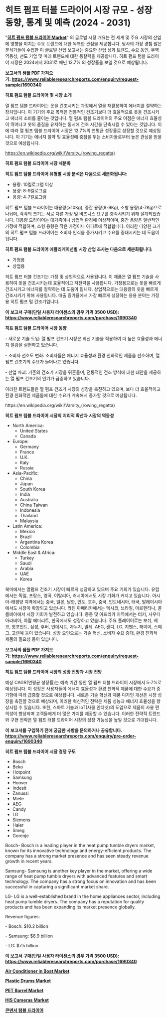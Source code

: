 <p><h1>히트 펌프 터블 드라이어 시장 규모 - 성장 동향, 통계 및 예측 (2024 - 2031)</h1></p><p>"<strong><a href="https://www.reliableresearchreports.com/heat-pump-tumble-dryers-r1690340">히트 펌프 텀블 드라이어 Market</a></strong>" 의 글로벌 시장 개요는 전 세계 및 주요 시장의 산업에 영향을 미치는 주요 트렌드에 대한 독특한 관점을 제공합니다. 당사의 가장 경험 많은 분석가들이 수집한 이 글로벌 산업 보고서는 중요한 산업 성과 트렌드, 수요 동인, 무역 역동성, 선도 기업 및 미래 트렌드에 대한 통찰력을 제공합니다. 히트 펌프 텀블 드라이어 시장은 2024에서 2031로 매년 12.7% 의 성장률을 보일 것으로 예상됩니다.</p>
<p><strong>보고서의 샘플 PDF 가져오기:&nbsp;<a href="https://www.reliableresearchreports.com/enquiry/request-sample/1690340">https://www.reliableresearchreports.com/enquiry/request-sample/1690340</a></strong></p>
<p><strong>히트 펌프 텀블 드라이어 및 시장 소개</strong></p>
<p><p>열 펌프 탬블 드라이어는 옷을 건조시키는 과정에서 열을 재활용하여 에너지를 절약하는 장치입니다. 이 기기의 주요 목적은 전통적인 건조기보다 더 효율적으로 옷을 건조시키고 에너지 소비를 줄이는 것입니다. 열 펌프 탬블 드라이어의 주요 이점은 에너지 효율성이 뛰어나고 옷의 품질을 유지하는 동시에 건조 시간을 단축시킬 수 있다는 것입니다. 이에 따라 열 펌프 탬블 드라이어 시장은 12.7%의 연평균 성장률로 성장할 것으로 예상됩니다. 이 기기는 에너지 절약 및 효율성에 중점을 두는 소비자들로부터 높은 관심을 받을 것으로 예상됩니다.</p></p>
<p><a href="https://en.wikipedia.org/wiki/Varsity_(rowing_regatta)">https://en.wikipedia.org/wiki/Varsity_(rowing_regatta)</a></p>
<p><strong>히트 펌프 텀블 드라이어 시장 세분화</strong></p>
<p><strong>히트 펌프 텀블 드라이어 유형별 시장 분석은 다음으로 세분화됩니다:</strong></p>
<p><ul><li>용량: 10킬로그램 이상</li><li>용량: 8-9킬로그램</li><li>용량: 4-7킬로그램</li></ul></p>
<p><p>히트 펌프 텀블 드라이어는 대용량(≥10Kg), 중간 용량(8-9Kg), 소형 용량(4-7Kg)으로 나뉘며, 각각의 크기는 서로 다른 가정 및 비즈니스 요구를 충족시키기 위해 설계되었습니다. 대용량 드라이어는 대가족이나 상업적 환경에 이상적이며, 중간 용량은 일반적인 가정에 적합하며, 소형 용량은 작은 가정이나 아파트에 적합합니다. 이러한 다양한 크기의 히트 펌프 텀블 드라이어는 소비자 인식을 증가시키고 수요를 증대시키는 데 도움이 됩니다.</p></p>
<p><strong>히트 펌프 텀블 드라이어 애플리케이션별 시장 산업 조사는 다음으로 세분화됩니다:</strong></p>
<p><ul><li>가정용</li><li>상업용</li></ul></p>
<p><p>히트 펌프 터블 건조기는 가정 및 상업적으로 사용됩니다. 이 제품은 열 펌프 기술을 사용하여 옷을 건조시키는데 효율적이고 저전력을 사용합니다. 가정용으로는 옷을 빠르게 건조시키고 에너지를 절약하는 데 도움이 됩니다. 상업적으로는 대용량의 옷을 빠르게 건조시키기 위해 사용됩니다. 매출 증가율에서 가장 빠르게 성장하는 응용 분야는 가정용 히트 펌프 털 건조기입니다.</p></p>
<p><strong>이 보고서 구매(단일 사용자 라이센스의 경우 가격 3500 USD): <a href="https://www.reliableresearchreports.com/purchase/1690340">https://www.reliableresearchreports.com/purchase/1690340</a></strong></p>
<p><strong>히트 펌프 텀블 드라이어 시장 동향</strong></p>
<p><p>- 새로운 기술 도입: 열 펌프 건조기 시장은 최신 기술을 적용하여 더 높은 효율성과 에너지 절감을 실현하고 있습니다.</p><p>- 소비자 선호도 변화: 소비자들은 에너지 효율성과 환경 친화적인 제품을 선호하며, 열 펌프 건조기의 수요가 늘어나고 있습니다.</p><p>- 산업 파괴: 기존의 건조기 시장을 뒤흔들며, 전통적인 건조 방식에 대한 대안을 제공하는 열 펌프 건조기의 인기가 급증하고 있습니다.</p><p>이러한 트렌드들은 열 펌프 건조기 시장의 성장을 촉진하고 있으며, 보다 더 효율적이고 환경 친화적인 제품들에 대한 수요가 계속해서 증가할 것으로 예상됩니다.</p></p>
<p>https://en.wikipedia.org/wiki/Varsity_(rowing_regatta)</p>
<p><strong>히트 펌프 텀블 드라이어 시장의 지리적 확산과 시장의 역동성</strong></p>
<p><ul>
    <li>
        North America:
        <ul>
            <li>United States</li>
            <li>Canada</li>
        </ul>
    </li>
    <li>
        Europe:
        <ul>
            <li>Germany</li>
            <li>France</li>
            <li>U.K.</li>
            <li>Italy</li>
            <li>Russia</li>
        </ul>
    </li>
    <li>
        Asia-Pacific:
        <ul>
            <li>China</li>
            <li>Japan</li>
            <li>South Korea</li>
            <li>India</li>
            <li>Australia</li>
            <li>China Taiwan</li>
            <li>Indonesia</li>
            <li>Thailand</li>
            <li>Malaysia</li>
        </ul>
    </li>
    <li>
        Latin America:
        <ul>
            <li>Mexico</li>
            <li>Brazil</li>
            <li>Argentina Korea</li>
            <li>Colombia</li>
        </ul>
    </li>
    <li>
        Middle East & Africa:
        <ul>
            <li>Turkey</li>
            <li>Saudi</li>
            <li>Arabia</li>
            <li>UAE</li>
            <li>Korea</li>
        </ul>
    </li>
    </ul></p>
<p><p>북미에서는 열펌프 건조기 시장이 빠르게 성장하고 있으며 주요 기회가 있습니다. 유럽에서는 독일, 프랑스, 영국, 이탈리아, 러시아에서도 시장 기회가 커지고 있습니다. 아시아-태평양 지역에서는 중국, 일본, 남한, 인도, 호주, 중국, 인도네시아, 태국, 말레이시아에서도 시장이 확장되고 있습니다. 라틴 아메리카에서는 멕시코, 브라질, 아르헨티나, 콜롬비아에서 시장 기회가 발전하고 있습니다. 중동 및 아프리카 지역에서는 터키, 사우디 아라비아, 아랍 에미리트, 한국에서도 성장하고 있습니다. 주요 플레이어로는 보쉬, 베코, 핫포인트, 삼성, 후버, 인데시트, 자누지, 밀레, AEG, 캔디, LG, 지멘스, 해이어, 스메그, 고렌예 등이 있습니다. 성장 요인으로는 기술 혁신, 소비자 수요 증대, 환경 친화적 제품의 필요성 등이 있습니다.</p></p>
<p><strong>보고서의 샘플 PDF 가져오기:&nbsp;<a href="https://www.reliableresearchreports.com/enquiry/request-sample/1690340">https://www.reliableresearchreports.com/enquiry/request-sample/1690340</a></strong></p>
<p><strong>히트 펌프 텀블 드라이어 시장의 성장 전망과 시장 전망</strong></p>
<p><p>예상 CAGR(연평균 성장률)는 예측 기간 동안 열 펌프 터블 드라이어 시장에서 5-7%로 예상됩니다. 이 성장은 사용자들이 에너지 효율성과 환경 친화적 제품에 대한 수요가 증가함에 따라 급증할 것으로 예상됩니다. 새로운 기술 혁신과 제품 디자인 개선은 시장 성장을 촉진할 것으로 예상되며, 이러한 혁신적인 전략은 제품 성능과 에너지 효율성을 향상시킬 수 있습니다. 또한, 스마트 기술과 IoT(사물 인터넷)의 도입으로 제품의 사용 편의성이 향상되며 고객들에게 더 많은 가치를 제공할 수 있습니다. 이러한 전략적 트렌드와 구현 전략은 열 펌프 터블 드라이어 시장의 성장 가능성을 높일 것으로 기대됩니다.</p></p>
<p><strong>이 보고서를 구입하기 전에 궁금한 사항을 문의하거나 공유합니다. <a href="https://www.reliableresearchreports.com/enquiry/pre-order-enquiry/1690340">https://www.reliableresearchreports.com/enquiry/pre-order-enquiry/1690340</a></strong></p>
<p><strong>히트 펌프 텀블 드라이어 시장 경쟁 구도</strong></p>
<p><ul><li>Bosch</li><li>Beko</li><li>Hotpoint</li><li>Samsung</li><li>Hoover</li><li>Indesit</li><li>Zanussi</li><li>Miele</li><li>AEG</li><li>Candy</li><li>LG</li><li>Siemens</li><li>Haier</li><li>Smeg</li><li>Gorenje</li></ul></p>
<p><p>Bosch- Bosch is a leading player in the heat pump tumble dryers market, known for its innovative technology and energy-efficient products. The company has a strong market presence and has seen steady revenue growth in recent years.</p><p>Samsung- Samsung is another key player in the market, offering a wide range of heat pump tumble dryers with advanced features and smart technology. The company has a strong focus on innovation and has been successful in capturing a significant market share.</p><p>LG- LG is a well-established brand in the home appliances sector, including heat pump tumble dryers. The company has a reputation for quality products and has been expanding its market presence globally.</p><p>Revenue figures:</p><p>- Bosch: $10.2 billion</p><p>- Samsung: $8.9 billion</p><p>- LG: $7.5 billion</p></p>
<p><strong>이 보고서 구매(단일 사용자 라이센스의 경우 가격 3500 USD): <a href="https://www.reliableresearchreports.com/purchase/1690340">https://www.reliableresearchreports.com/purchase/1690340</a></strong></p>
<p><strong><p><a href="https://github.com/wrwgzwbr35/Market-Research-Report-List-1/blob/main/air-conditioner-in-boat-market.md">Air Conditioner in Boat Market</a></p><p><a href="https://medium.com/@luke.wilson7856/plastic-drums-market-size-growth-and-industry-analysis-by-market-segmentation-and-regional-562f10bf1524">Plastic Drums Market</a></p><p><a href="https://medium.com/@bethelokon998/insights-into-the-pet-barrel-industry-market-financial-status-market-size-and-revenue-analysis-d0dcae879b8e">PET Barrel Market</a></p><p><a href="https://issuu.com/reportprime-2/docs/his-cameras-market-size-2030.pptx">HIS Cameras Market</a></p><p><a href="https://github.com/LuckeyCorbin/Market-Research-Report-List-2/blob/main/707580471806.md">콘덴서 텀블 드라이어</a></p></strong></p>
<p></p>